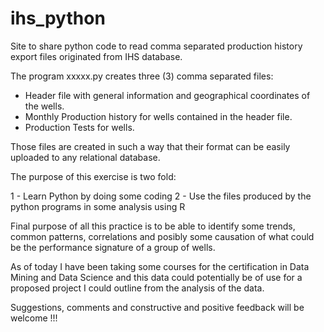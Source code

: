 # ihs_python
Site to share python code to read comma separated production history export files originated from IHS database.

The program xxxxx.py creates three (3) comma separated files:
- Header file with general information and geographical coordinates of the wells.
- Monthly Production history for wells contained in the header file.
- Production Tests for wells.

Those files are created in such a way that their format can be easily uploaded to any relational database.

The purpose of this exercise is two fold:

1 - Learn Python by doing some coding
2 - Use the files produced by the python programs in some analysis using R

Final purpose of all this practice is to be able to identify some trends, common patterns, correlations and posibly some causation of what could be the performance signature of a group of wells.

As of today I have been taking some courses for the certification in Data Mining and Data Science and this data could potentially be of use for a proposed project I could outline from the analysis of the data.

Suggestions, comments and constructive and positive feedback will be welcome !!!

